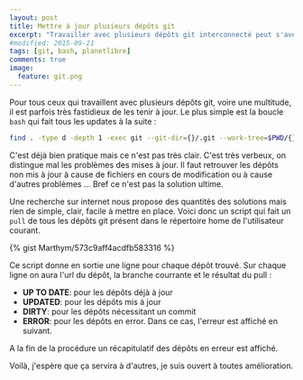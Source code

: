```yaml
---
layout: post
title: Mettre à jour plusieurs dépôts git
excerpt: "Travailler avec plusieurs dépôts git interconnecté peut s'avérer fastidieux voilà une possibilité pour gérer ça."
#modified: 2015-09-21
tags: [git, bash, planetlibre]
comments: true
image:
  feature: git.png
---
```

Pour tous ceux qui travaillent avec plusieurs dépôts git, voire une multitude, il est parfois très fastidieux de les tenir à jour. Le plus simple est la boucle
`bash` qui fait tous les updates à la suite :

```bash
find . -type d -depth 1 -exec git --git-dir={}/.git --work-tree=$PWD/{} pull origin master \;
```

C'est déjà bien pratique mais ce n'est pas très clair. C'est très verbeux, on distingue mal les problèmes des mises à jour. Il faut retrouver les dépôts non
mis à jour à cause de fichiers en cours de modification ou à cause d'autres problèmes ... Bref ce n'est pas la solution ultime.

Une recherche sur internet nous propose des quantités des solutions mais rien de simple, clair, facile à mettre en place. Voici donc un script qui fait un
`pull` de tous les dépôts git présent dans le répertoire home de l'utilisateur courant.

{% gist Marthym/573c9aff4acdfb583316 %}

Ce script donne en sortie une ligne pour chaque dépôt trouvé. Sur chaque ligne on aura l'url du dépôt, la branche courrante et le résultat du pull :

* **UP TO DATE**: pour les dépôts déjà à jour
* **UPDATED**: pour les dépôts mis à jour
* **DIRTY**: pour les dépôts nécessitant un commit
* **ERROR**: pour les dépôts en error. Dans ce cas, l'erreur est affiché en suivant.

A la fin de la procédure un récapitulatif des dépôts en erreur est affiché.

Voilà, j'espère que ça servira à d'autres, je suis ouvert à toutes amélioration.
